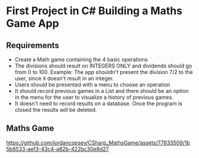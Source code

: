 # First Project in C# Building a Maths Game App

## Requirements

* Create a Math game containing the 4 basic operations
* The divisions should result on INTEGERS ONLY and dividends should go from 0 to 100. Example: The app shouldn't present the division 7/2 to the user, since it doesn't result in an integer.
* Users should be presented with a menu to choose an operation
* It should record previous games in a List and there should be an option in the menu for the user to visualize a history of previous games.
* It doesn't need to record results on a database. Once the program is closed the results will be deleted.

## Maths Game
https://github.com/jordancopsey/CSharp_MathsGame/assets/77833509/1b5b6533-aef3-43c4-a82b-422bc30e8d27
